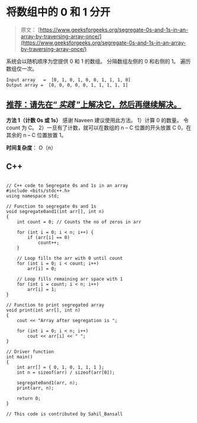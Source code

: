 # 将数组中的 0 和 1 分开

> 原文： [https://www.geeksforgeeks.org/segregate-0s-and-1s-in-an-array-by-traversing-array-once/](https://www.geeksforgeeks.org/segregate-0s-and-1s-in-an-array-by-traversing-array-once/)

系统会以随机顺序为您提供 0 和 1 的数组。 分隔数组左侧的 0 和右侧的 1。 遍历数组仅一次。

```
Input array   =  [0, 1, 0, 1, 0, 0, 1, 1, 1, 0] 
Output array =  [0, 0, 0, 0, 0, 1, 1, 1, 1, 1] 

```

## [推荐：请先在“ ***<u>实践</u>*** ”上解决它，然后再继续解决。](https://practice.geeksforgeeks.org/problems/binary-array-sorting/0)

**方法 1（计数 0s 或 1s）**
感谢 Naveen 建议使用此方法。
1）计算 0 的数量。 令 count 为 C。
2）一旦有了计数，就可以在数组的 n – C 位置的开头放置 C 0，在其余的 n – C 位置放置 1。

**时间复杂度**： O（n）

## C++ 

```

// C++ code to Segregate 0s and 1s in an array 
#include <bits/stdc++.h> 
using namespace std; 

// Function to segregate 0s and 1s 
void segregate0and1(int arr[], int n) 
{ 
    int count = 0; // Counts the no of zeros in arr 

    for (int i = 0; i < n; i++) { 
        if (arr[i] == 0) 
            count++; 
    } 

    // Loop fills the arr with 0 until count 
    for (int i = 0; i < count; i++) 
        arr[i] = 0; 

    // Loop fills remaining arr space with 1 
    for (int i = count; i < n; i++) 
        arr[i] = 1; 
} 

// Function to print segregated array 
void print(int arr[], int n) 
{ 
    cout << "Array after segregation is "; 

    for (int i = 0; i < n; i++) 
        cout << arr[i] << " "; 
} 

// Driver function 
int main() 
{ 
    int arr[] = { 0, 1, 0, 1, 1, 1 }; 
    int n = sizeof(arr) / sizeof(arr[0]); 

    segregate0and1(arr, n); 
    print(arr, n); 

    return 0; 
} 

// This code is contributed by Sahil_Bansall 

```